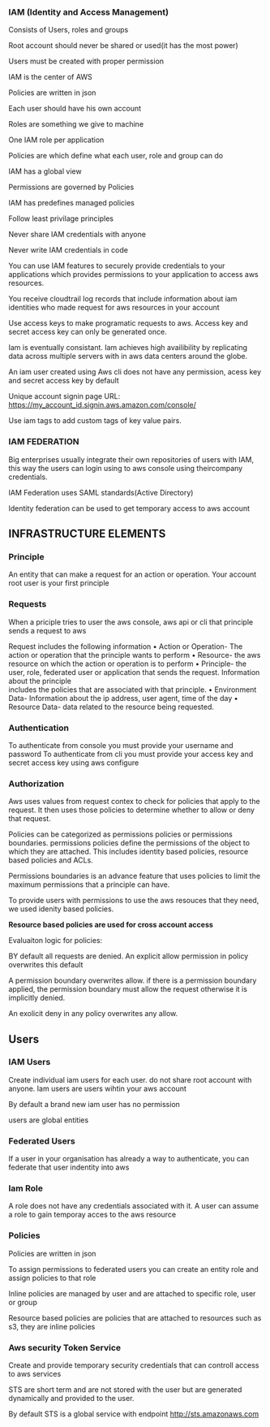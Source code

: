 <h3>IAM (Identity and Access Management)</h3>

<p>Consists of Users, roles and groups

Root account should never be shared or used(it has the most power)

Users must be created with proper permission

IAM is the center of AWS

Policies are written in json

Each user should have his own account

Roles are something we give to machine

One IAM role per application

Policies are which define what each user, role and group can do

IAM has a global view

Permissions are governed by Policies

IAM has predefines managed policies

Follow least privilage principles

Never share IAM credentials with anyone

Never write IAM credentials in code

You can use IAM features to securely provide credentials to your applications which provides permissions to your application to access aws resources.

You receive cloudtrail log records that include information about iam identities who made request for aws resources in your account

Use access keys to make programatic requests to aws. Access key and secret access key can only be generated once.

Iam is eventually consistant. Iam achieves high availibility by replicating data across multiple servers with in aws data centers around the globe.

An iam user created using Aws cli does not have any permission, acess key and secret access key by default

Unique account signin page URL:
https://my_account_id.signin.aws.amazon.com/console/

Use iam tags to add custom tags of key value pairs.

<h3>IAM FEDERATION</h3>
Big enterprises usually integrate their own repositories of users with IAM, this way the users can login using to aws console using theircompany credentials.

IAM Federation uses SAML standards(Active Directory)

Identity federation can be used to get temporary access to aws account</p>

<h2>INFRASTRUCTURE ELEMENTS</h2>
        <h3>Principle</h3> 
An entity that can make a request for an action or operation.
Your account root user is your first principle

<h3>Requests</h3>
When a priciple tries to user the aws console, aws api or cli that principle sends a request to aws

Request includes the following information
• Action or Operation- The action or operation that the principle wants to perform
• Resource- the aws resource on which the action or operation is to perform
• Principle- the user, role, federated user or application that sends the request. Information about the principle  
 includes the policies that are associated with that principle.
• Environment Data- Information about the ip address, user agent, time of the day
• Resource Data- data related to the resource being requested.

<h3>Authentication</h3>
To authenticate from console you must provide your username and password
To authenticate from cli you must provide your access key and secret access key using aws configure

<h3>Authorization</h3>
Aws uses values from request contex to check for policies that apply to the request. It then uses those policies to determine whether to allow or deny that request.

Policies can be categorized as permissions policies or permissions boundaries.
permissions policies define the permissions of the object to which they are attached. This includes identity based policies, resource based policies and ACLs.

Permissions boundaries is an advance feature that uses policies to limit the maximum permissions that a principle can have.

To provide users with permissions to use the aws resouces that they need, we used idenity based policies.

<b>Resource based policies are used for cross account access</b>

Evaluaiton logic for policies:

BY default all requests are denied.
An explicit allow permission in policy overwrites this default

A permission boundary overwrites allow. if there is a permission boundary applied, the permission boundary must allow the request otherwise it is implicitly denied.

An exolicit deny in any policy overwrites any allow.

<h2>Users</h2>

<h3>IAM Users</h3>
Create individual iam users for each user. do not share root account with anyone. Iam users are users wihtin your aws account

By default a brand new iam user has no permission

users are global entities

<h3>Federated Users</h3>
If a user in your organisation has already a way to authenticate, you can federate that user indentity into aws

<h3>Iam Role</h3>
A role does not have any credentials associated with it.
A user can assume a role to gain temporay acces to the aws resource

<h3>Policies</h3>

Policies are written in json

To assign permissions to federated users you can create an entity role and assign policies to that role

Inline policies are managed by user and are attached to specific role, user or group

Resource based policies are policies that are attached to resources such as s3, they are inline policies

<h3>Aws security Token Service</h3>

Create and provide temporary security credentials that can controll access to aws services

STS are short term and are not stored with the user but are generated dynamically and provided to the user.

By default STS is a global service with endpoint http://sts.amazonaws.com

